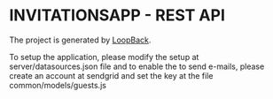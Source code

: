 # INVITATIONSAPP - REST API

The project is generated by [LoopBack](http://loopback.io).

To setup the application, please modify the setup at server/datasources.json file
and to enable the to send e-mails, please create an account at sendgrid and set
the key at the file common/models/guests.js

